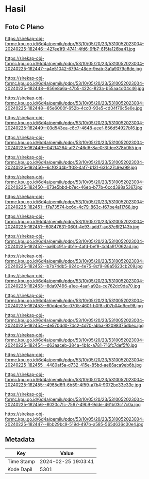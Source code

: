# Hasil

## Foto C Plano

https://sirekap-obj-formc.kpu.go.id/6d4a/pemilu/pdpr/53/10/05/20/23/5310052023004-20240225-182446--427ee1f9-4741-4fd6-9fb7-615fa126ba41.jpg

https://sirekap-obj-formc.kpu.go.id/6d4a/pemilu/pdpr/53/10/05/20/23/5310052023004-20240225-182447--a4e51042-6794-48ce-9eab-3a1a9079c8de.jpg

https://sirekap-obj-formc.kpu.go.id/6d4a/pemilu/pdpr/53/10/05/20/23/5310052023004-20240225-182448--856e8a6a-47b5-422c-823a-b55aa4d04c46.jpg

https://sirekap-obj-formc.kpu.go.id/6d4a/pemilu/pdpr/53/10/05/20/23/5310052023004-20240225-182448--85e6000f-652b-4cc0-93e5-cd04f76c5e0e.jpg

https://sirekap-obj-formc.kpu.go.id/6d4a/pemilu/pdpr/53/10/05/20/23/5310052023004-20240225-182449--03d543ea-c8c7-4648-aeef-656d54927b16.jpg

https://sirekap-obj-formc.kpu.go.id/6d4a/pemilu/pdpr/53/10/05/20/23/5310052023004-20240225-182449--042f4264-af27-46d6-8ae0-3fdee378b055.jpg

https://sirekap-obj-formc.kpu.go.id/6d4a/pemilu/pdpr/53/10/05/20/23/5310052023004-20240225-182450--6cf02d4b-ff08-4af7-b131-631c27c9ea99.jpg

https://sirekap-obj-formc.kpu.go.id/6d4a/pemilu/pdpr/53/10/05/20/23/5310052023004-20240225-182450--073e5bbd-b7ec-46eb-b77b-6ccd398a5367.jpg

https://sirekap-obj-formc.kpu.go.id/6d4a/pemilu/pdpr/53/10/05/20/23/5310052023004-20240225-182451--f7a73574-bc6d-4c79-863c-f67be4a11768.jpg

https://sirekap-obj-formc.kpu.go.id/6d4a/pemilu/pdpr/53/10/05/20/23/5310052023004-20240225-182451--60847631-060f-4e93-add7-ac87e6f2143b.jpg

https://sirekap-obj-formc.kpu.go.id/6d4a/pemilu/pdpr/53/10/05/20/23/5310052023004-20240225-182452--aa6bc91a-db1e-4afd-bef9-4d4a9f7062ad.jpg

https://sirekap-obj-formc.kpu.go.id/6d4a/pemilu/pdpr/53/10/05/20/23/5310052023004-20240225-182452--b7b74db5-924c-4e75-8cf9-88a5623cb209.jpg

https://sirekap-obj-formc.kpu.go.id/6d4a/pemilu/pdpr/53/10/05/20/23/5310052023004-20240225-182453--8da97496-a1ee-4aaf-a92a-ce762dc9da70.jpg

https://sirekap-obj-formc.kpu.go.id/6d4a/pemilu/pdpr/53/10/05/20/23/5310052023004-20240225-182453--90d4ed3e-0705-460f-b0f8-d07b04d9ec98.jpg

https://sirekap-obj-formc.kpu.go.id/6d4a/pemilu/pdpr/53/10/05/20/23/5310052023004-20240225-182454--4e570dd0-74c2-4d70-abba-92098375dbec.jpg

https://sirekap-obj-formc.kpu.go.id/6d4a/pemilu/pdpr/53/10/05/20/23/5310052023004-20240225-182454--d63aaceb-384a-4b1c-a781-716fc7def5f0.jpg

https://sirekap-obj-formc.kpu.go.id/6d4a/pemilu/pdpr/53/10/05/20/23/5310052023004-20240225-182455--4480af5a-d732-415e-85bd-ae86aca9eb6b.jpg

https://sirekap-obj-formc.kpu.go.id/6d4a/pemilu/pdpr/53/10/05/20/23/5310052023004-20240225-182455--4965d6ff-6b59-4f59-a7b4-9072bc33e33e.jpg

https://sirekap-obj-formc.kpu.go.id/6d4a/pemilu/pdpr/53/10/05/20/23/5310052023004-20240225-182456--8020c7fc-7567-49b9-9dde-461b03c17c0a.jpg

https://sirekap-obj-formc.kpu.go.id/6d4a/pemilu/pdpr/53/10/05/20/23/5310052023004-20240225-182447--8bb29bc9-519d-497b-a585-565d636c30e4.jpg


## Metadata

| Key        | Value               |
| ---------- | ------------------- |
| Time Stamp | 2024-02-25 19:03:41 |
| Kode Dapil | 5301                |



